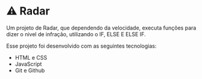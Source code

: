 # ⚠ Radar

Um projeto de Radar, que dependendo da velocidade, executa funções para dizer o nivel de infração, utilizando o IF, ELSE E ELSE IF.

Esse projeto foi desenvolvido com as seguintes tecnologias: 
- HTML e CSS
- JavaScript
- Git e Github
